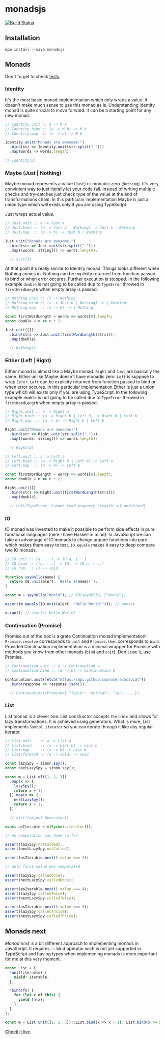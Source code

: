 # monadsjs

[![Build Status](https://travis-ci.org/MichalZalecki/monadsjs.svg?branch=master)](https://travis-ci.org/MichalZalecki/monadsjs)

## Installation

```
npm install --save monadsjs
```

## Monads

Don't forget to check [tests](src/test/monads.test.ts).

### Identity

It's the most basic monad implementation which only wraps a value. It doesn't make much sense to
use this monad as is. Understanding Identity monad is quite crucial to move forward. It can be a
starting point for any new monad.

```js
// Identity.unit :: a -> M a
// Identity.bind :: (a -> M b) -> M b
// Identity.map  :: (a -> b) -> M b

Identity.unit("Monads are awesome!")
  .bind(str => Identity.unit(str.split(" ")))
  .map(words => words.length);

// Identity(3)
```

### Maybe (Just | Nothing)

Maybe monad represents a value (`Just`) or monadic zero (`Nothing`). It's very convinient way to just
literally let your code fail. Instead of writing multiple checks and try-catches just check type of
the value at the end of transformations chain. In this particular implementation Maybe is just a
union type which will exists only if you are using TypeScript.

Just wraps actual value.

```js
// Just.unit :: a -> Just a
// Just.bind :: (a -> Just b | Nothing) -> Just b | Nothing
// Just.map  :: (a -> b) -> Just b | Nothing

Just.unit("Monads are awesome!")
  .bind(str => Just.unit(str.split(" ")))
  .map((words: string[]) => words.length);

  // Just(3)
```

At that point it's really similar to Identity monad. Things looks different when Nothing comes in.
Nothing can be explicity returned from function passed to bind or when error occures. Further
execution is stopped. In the following example `double` is not going to be called due to `TypeError`
throwed in `firstWordLength` when empty array is passed.

```js
// Nothing.unit :: () -> Nothing
// Nothing.bind :: (a -> Just b | Nothing) -> | Nothing
// Nothing.map  :: (a -> b) -> | Nothing

const firstWordLength = words => words[0].length;
const double = n => n * 2;

Just.unit([])
  .bind(strs => Just.unit(firstWordLength(strs)));
  .map(double);

  // Nothing()
```

### Either (Left | Right)

Either monad is almost like a Maybe monad. `Right` and `Just` are basically the same. Either unlike
Maybe doesn't have monadic zero. `Left` is suppose to wrap `Error`. `Left` can be explicity
returned from function passed to bind or when error occures. In this particular implementation
Either is just a union type which will exists only if you are using TypeScript. In the following
example `double` is not going to be called due to `TypeError` throwed in `firstWordLength`
when empty array is passed.

```js
// Right.unit :: a -> Right a
// Right.bind :: (a -> Right b | Left b) -> Right b | Left b
// Right.map  :: (a -> b) -> Right b | Left b

Right.unit("Monads are awesome!")
  .bind(str => Right.unit(str.split(" ")))
  .map((words: string[]) => words.length);

  // Right(3)
```

```js
// Left.unit :: a -> Left a
// Left.bind :: (a -> Right b | Left b) -> Left a
// Left.map  :: (a -> b) -> Left a

const firstWordLength = words => words[0].length;
const double = n => n * 2;

Right.unit([])
  .bind(strs => Right.unit(firstWordLength(strs)))
  .map(double);

  // Left(TypeError: Cannot read property 'length' of undefined)
```

### IO

IO monad was invented to make it possible to perform side effects in pure functional languages
(here I have Haskell in mind). In JavaScript we can take an advantage of IO monads to change unpure
functions into pure which makes them easy to test. `IO.equals` makes it easy to deep compare two IO
monads.

```js
// IO.unit :: (a, ...) -> IO a, [...]
// IO.bind :: ((a, ...) -> IO) -> IO a, [...]
// IO.run  :: () -> void

function sayHello(name) {
  return IO.unit(alert, `Hello ${name}!`);
}

const m = sayHello("World"); // IO(sayHello, ["World"])

assert(m.equals(IO.unit(alert, "Hello World!"))); // passes

m.run(); // alerts: Hello World!
```

### Continuation (Promise)

Promise out of the box is a grate Continuation monad implementation! `Promise.resolve` corresponds
to `unit` and `Promise.then` corresponds to `bind`. Provided Continuation implementation is a minimal
wrapper for Promise with methods you know from other monads (`bind` and `unit`). Don't use it, use
Promise.

```js
// Continuation.unit :: a -> Continuation a
// Continuation.bind :: (a -> b) -> Continuation b

Continuation.unit(fetch("https://api.github.com/users/octocat"))
  .bind(response => response.json());

  // Continuation(<Promise>{ "login": "octocat", "id": ... })
```

### List

List monad is a clever one. List constructor accepts `Iterable` and allows for lazy transformations.
It is achieved using generators. What is more, List implements `Symbol.iterator` so you can iterate
through it like aby regular iterator.

```js
// List.unit    :: a -> List a
// List.bind    :: (a -> List b) -> List b
// List.map     :: (a -> b) -> List b
// List.forEach :: (a -> void) -> void

const lazySpy = sinon.spy();
const nextLazySpy = sinon.spy();

const m = List.of([1, 2, 3])
  .map(x => {
    lazySpy();
    return x + 1;
  }).map(x => {
    nextLazySpy();
    return x + 1;
  });

  // List([object Generator])

const asIterable = m[Symbol.iterator]();

// no computation was done so far

assert(lazySpy.notCalled);
assert(nextLazySpy.notCalled);

assert(asIterable.next().value === 3);

// only first value was computated

assert(lazySpy.calledOnce);
assert(nextLazySpy.calledOnce);

assert(asIterable.next().value === 4);
assert(lazySpy.calledTwice);
assert(nextLazySpy.calledTwice);

assert(asIterable.next().value === 5);
assert(lazySpy.calledThrice);
assert(nextLazySpy.calledThrice);
```

## Monads next

*Monad next* is a bit different approach to implementing monads in JavaScript. It requires `::` bind
operator wich is not yet supported in TypeScript and having types when implemening monads is more
important for me at this very moment.

```js
const List = {
  *unit(iterable) {
    yield* iterable;
  },

  *bind(fn) {
    for (let x of this) {
      yield fn(x);
    }
  }
};

const m = List.unit([1, 2, 3])::List.bind(x => x + 1)::List.bind(x => x + 1);
```

[Check it live](https://jsfiddle.net/d0r43hnL/2/).
